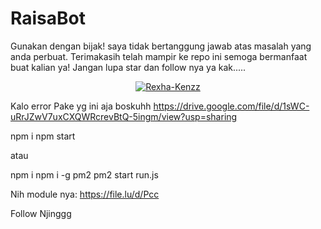 # RaisaBot
Gunakan dengan bijak! saya tidak bertanggung jawab atas masalah yang anda perbuat. Terimakasih telah mampir ke repo ini semoga bermanfaat buat kalian ya! Jangan lupa star dan follow nya ya kak.....

<p align="center">
    <a href="https://Rexha-Kenzz.github.io">
        <img
            src="https://readme-typing-svg.herokuapp.com?size=15&width=280&lines=Thank+for+using+raisa+bot+🤗"
            alt="Rexha-Kenzz"
        />
    </a>
</p>

</p>

Kalo error Pake yg ini aja boskuhh https://drive.google.com/file/d/1sWC-uRrJZwV7uxCXQWRcrevBtQ-5ingm/view?usp=sharing

npm i
npm start

atau

npm i
npm i -g pm2
pm2 start run.js

Nih module nya:
https://file.lu/d/Pcc


Follow Njinggg 
